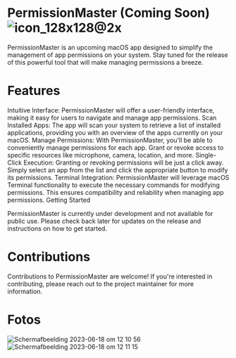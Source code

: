 # PermissionMaster (Coming Soon)![icon_128x128@2x](https://github.com/appletech75/PermissionMaster/assets/122736906/d93802e3-6adb-4e0c-8fca-0e98d187afa8)


PermissionMaster is an upcoming macOS app designed to simplify the management of app permissions on your system. Stay tuned for the release of this powerful tool that will make managing permissions a breeze.

# Features

Intuitive Interface: PermissionMaster will offer a user-friendly interface, making it easy for users to navigate and manage app permissions.
Scan Installed Apps: The app will scan your system to retrieve a list of installed applications, providing you with an overview of the apps currently on your macOS.
Manage Permissions: With PermissionMaster, you'll be able to conveniently manage permissions for each app. Grant or revoke access to specific resources like microphone, camera, location, and more.
Single-Click Execution: Granting or revoking permissions will be just a click away. Simply select an app from the list and click the appropriate button to modify its permissions.
Terminal Integration: PermissionMaster will leverage macOS Terminal functionality to execute the necessary commands for modifying permissions. This ensures compatibility and reliability when managing app permissions.
Getting Started

PermissionMaster is currently under development and not available for public use. Please check back later for updates on the release and instructions on how to get started.

# Contributions

Contributions to PermissionMaster are welcome! If you're interested in contributing, please reach out to the project maintainer for more information.

# Fotos
![Scherm­afbeelding 2023-06-18 om 12 10 56](https://github.com/appletech75/PermissionMaster/assets/122736906/b48997dd-9c0a-467d-94c9-cc374f95c0f6)
![Scherm­afbeelding 2023-06-18 om 12 11 15](https://github.com/appletech75/PermissionMaster/assets/122736906/cb16ec29-3506-4f8d-9169-e645be8babb2)
